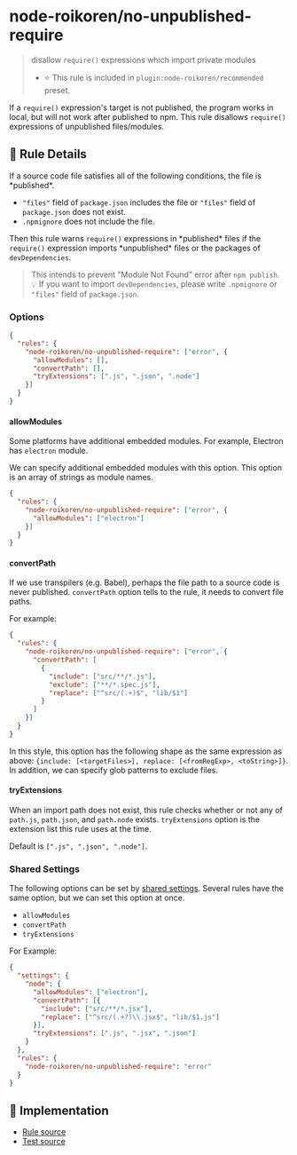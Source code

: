 # node-roikoren/no-unpublished-require
> disallow `require()` expressions which import private modules
> - ⭐️ This rule is included in `plugin:node-roikoren/recommended` preset.

If a `require()` expression's target is not published, the program works in local, but will not work after published to npm.
This rule disallows `require()` expressions of unpublished files/modules.

## 📖 Rule Details

If a source code file satisfies all of the following conditions, the file is \*published\*.

- `"files"` field of `package.json` includes the file or `"files"` field of `package.json` does not exist.
- `.npmignore` does not include the file.

Then this rule warns `require()` expressions in \*published\* files if the `require()` expression imports \*unpublished\* files or the packages of `devDependencies`.

> This intends to prevent "Module Not Found" error after `npm publish`.<br>
> :bulb: If you want to import `devDependencies`, please write `.npmignore` or `"files"` field of `package.json`.

### Options

```json
{
  "rules": {
    "node-roikoren/no-unpublished-require": ["error", {
      "allowModules": [],
      "convertPath": [],
      "tryExtensions": [".js", ".json", ".node"]
    }]
  }
}
```

#### allowModules

Some platforms have additional embedded modules.
For example, Electron has `electron` module.

We can specify additional embedded modules with this option.
This option is an array of strings as module names.

```json
{
  "rules": {
    "node-roikoren/no-unpublished-require": ["error", {
      "allowModules": ["electron"]
    }]
  }
}
```

#### convertPath

If we use transpilers (e.g. Babel), perhaps the file path to a source code is never published.
`convertPath` option tells to the rule, it needs to convert file paths.

For example:

```json
{
  "rules": {
    "node-roikoren/no-unpublished-require": ["error", {
      "convertPath": [
        {
          "include": ["src/**/*.js"],
          "exclude": ["**/*.spec.js"],
          "replace": ["^src/(.+)$", "lib/$1"]
        }
      ]
    }]
  }
}
```

In this style, this option has the following shape as the same expression as above: `{include: [<targetFiles>], replace: [<fromRegExp>, <toString>]}`.
In addition, we can specify glob patterns to exclude files.

#### tryExtensions

When an import path does not exist, this rule checks whether or not any of `path.js`, `path.json`, and `path.node` exists.
`tryExtensions` option is the extension list this rule uses at the time.

Default is `[".js", ".json", ".node"]`.

### Shared Settings

The following options can be set by [shared settings](http://eslint.org/docs/user-guide/configuring.html#adding-shared-settings).
Several rules have the same option, but we can set this option at once.

- `allowModules`
- `convertPath`
- `tryExtensions`

For Example:

```json
{
  "settings": {
    "node": {
      "allowModules": ["electron"],
      "convertPath": [{
        "include": ["src/**/*.jsx"],
        "replace": ["^src/(.+?)\\.jsx$", "lib/$1.js"]
      }],
      "tryExtensions": [".js", ".jsx", ".json"]
    }
  },
  "rules": {
    "node-roikoren/no-unpublished-require": "error"
  }
}
```

## 🔎 Implementation

- [Rule source](https://github.com/roikoren755/eslint-plugin-node/blob/v3.0.5/src/rules/no-unpublished-require.ts)
- [Test source](https://github.com/roikoren755/eslint-plugin-node/blob/v3.0.5/tests/src/rules/no-unpublished-require.ts)
